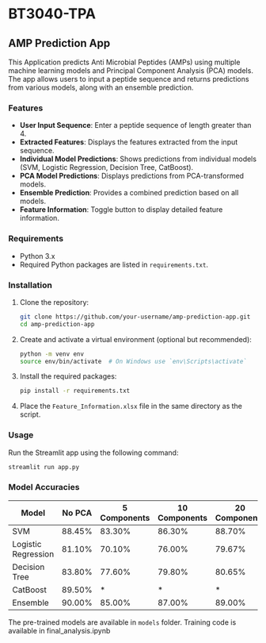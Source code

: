 # BT3040-TPA

## AMP Prediction App

This Application predicts Anti Microbial Peptides (AMPs) using multiple machine learning models and Principal Component Analysis (PCA) models. The app allows users to input a peptide sequence and returns predictions from various models, along with an ensemble prediction.

### Features

- **User Input Sequence**: Enter a peptide sequence of length greater than 4.
- **Extracted Features**: Displays the features extracted from the input sequence.
- **Individual Model Predictions**: Shows predictions from individual models (SVM, Logistic Regression, Decision Tree, CatBoost).
- **PCA Model Predictions**: Displays predictions from PCA-transformed models.
- **Ensemble Prediction**: Provides a combined prediction based on all models.
- **Feature Information**: Toggle button to display detailed feature information.

### Requirements

- Python 3.x
- Required Python packages are listed in `requirements.txt`.

### Installation

1. Clone the repository:
    ```bash
    git clone https://github.com/your-username/amp-prediction-app.git
    cd amp-prediction-app
    ```

2. Create and activate a virtual environment (optional but recommended):
    ```bash
    python -m venv env
    source env/bin/activate  # On Windows use `env\Scripts\activate`
    ```

3. Install the required packages:
    ```bash
    pip install -r requirements.txt
    ```

4. Place the `Feature_Information.xlsx` file in the same directory as the script.


### Usage

Run the Streamlit app using the following command:
```bash
streamlit run app.py
```

### Model Accuracies 

| Model              | No PCA | 5 Components | 10 Components | 20 Components |
|--------------------|--------|--------------|---------------|---------------|
| SVM                | 88.45% | 83.30%       | 86.30%        | 88.70%        |
| Logistic Regression| 81.10% | 70.10%       | 76.00%        | 79.67%        |
| Decision Tree      | 83.80% | 77.60%       | 79.80%        | 80.65%        |
| CatBoost           | 89.50% | *            | *             | *             |
| Ensemble           | 90.00% | 85.00%       | 87.00%        | 89.00%        |

The pre-trained models are available in `models` folder. Training code is available in final_analysis.ipynb
